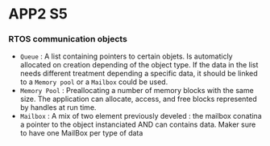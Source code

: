 # APP2 S5

### RTOS communication objects
* `Queue` : A list containing pointers to certain objets. Is automaticly allocated on creation depending of the object type. If the data in the list needs different treatment depending a specific data, it should be linked to a `Memory pool` or a `Mailbox` could be used.
* `Memory Pool` :  Preallocating a number of memory blocks with the same size. The application can allocate, access, and free blocks represented by handles at run time.
* `Mailbox` :  A mix of two element previously develed : the mailbox conatina a pointer to the object instanciated AND can contains data. Maker sure to have one MailBox per type of data 

